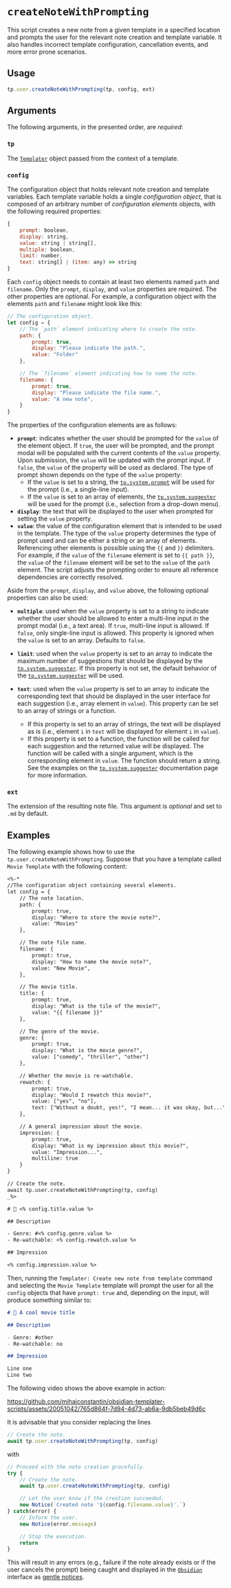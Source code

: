 # `createNoteWithPrompting`

This script creates a new note from a given template in a specified location and
prompts the user for the relevant note creation and template variable. It also
handles incorrect template configuration, cancellation events, and more error
prone scenarios.

## Usage

```js
tp.user.createNoteWithPrompting(tp, config, ext)
```

## Arguments

The following arguments, in the presented order, are *required*:

### `tp`

The [`Templater`] object passed from the context of a template.

### `config`

The configuration object that holds relevant note creation and template
variables. Each template variable holds a single *configuration object*, that is
composed of an arbitrary number of *configuration elements* objects, with the
following required properties:

```js
{
    prompt: boolean,
    display: string,
    value: string | string[],
    multiple: boolean,
    limit: number,
    text: string[] | (item: any) => string
}
```

Each `config` object needs to contain at least two elements named `path` and
`filename`. Only the `prompt`, `display`, and `value` properties are required.
The other properties are optional. For example, a configuration object with the
elements `path` and `filename` might look like this:

```js
// The configuration object.
let config = {
    // The `path` element indicating where to create the note.
    path: {
        prompt: true,
        display: "Please indicate the path.",
        value: "Folder"
    },

    // The `filename` element indicating how to name the note.
    filename: {
        prompt: true,
        display: "Please indicate the file name.",
        value: "A new note",
    }
}
```

The properties of the configuration elements are as follows:

- **`prompt`**: indicates whether the user should be prompted for the `value` of
  the element object. If `true`, the user will be prompted, and the prompt modal
  will be populated with the current contents of the `value` property. Upon
  submission, the `value` will be updated with the prompt input. If `false`, the
  `value` of the property will be used as declared. The type of prompt shown
  depends on the type of the `value` property:
  - If the `value` is set to a string, the [`tp.system.prompt`] will be used for
    the prompt (i.e., a single-line input).
  - If the `value` is set to an array of elements, the [`tp.system.suggester`]
    will be used for the prompt (i.e., selection from a drop-down menu).
- **`display`**: the text that will be displayed to the user when prompted for
  setting the `value` property.
- **`value`**: the value of the configuration element that is intended to be
  used in the template. The type of the `value` property determines the type of
  prompt used and can be either a string or an array of elements. Referencing
  other elements is possible using the `{{` and `}}` delimiters. For example, if
  the `value` of the `filename` element is set to `{{ path }}`, the `value` of
  the `filename` element will be set to the `value` of the `path` element. The
  script adjusts the prompting order to ensure all reference dependencies are
  correctly resolved.

Aside from the `prompt`, `display`, and `value` above, the following optional
properties can also be used:

- **`multiple`**: used when the `value` property is set to a string to indicate
  whether the user should be allowed to enter a multi-line input in the prompt
  modal (i.e., a text area). If `true`, multi-line input is allowed. If `false`,
  only single-line input is allowed. This property is ignored when the `value`
  is set to an array. Defaults to `false`.
- **`limit`**: used when the `value` property is set to an array to indicate the
  maximum number of suggestions that should be displayed by the
  [`tp.system.suggester`]. If this property is not set, the default behavior of
  the [`tp.system.suggester`] will be used.

- **`text`**: used when the `value` property is set to an array to indicate the
  corresponding text that should be displayed in the user interface for each
  suggestion (i.e., array element in `value`). This property can be set to an
  array of strings or a function.
    - If this property is set to an array of strings, the text will be displayed
      as is (i.e., element `i` in `text` will be displayed for element `i` in
      `value`).
    - If this property is set to a function, the function will be called for
      each suggestion and the returned value will be displayed. The function
      will be called with a single argument, which is the corresponding element
      in `value`. The function should return a string. See the examples on the
      [`tp.system.suggester`] documentation page for more information.

### `ext`

The extension of the resulting note file. This argument is *optional* and set to
`.md` by default.

## Examples

The following example shows how to use the `tp.user.createNoteWithPrompting`.
Suppose that you have a template called `Movie Template` with the following
content:

```txt
<%-*
//The configuration object containing several elements.
let config = {
    // The note location.
    path: {
        prompt: true,
        display: "Where to store the movie note?",
        value: "Movies"
    },

    // The note file name.
    filename: {
        prompt: true,
        display: "How to name the movie note?",
        value: "New Movie",
    },

    // The movie title.
    title: {
        prompt: true,
        display: "What is the tile of the movie?",
        value: "{{ filename }}"
    },

    // The genre of the movie.
    genre: {
        prompt: true,
        display: "What is the movie genre?",
        value: ["comedy", "thriller", "other"]
    },

    // Whether the movie is re-watchable.
    rewatch: {
        prompt: true,
        display: "Would I rewatch this movie?",
        value: ["yes", "no"],
        text: ["Without a doubt, yes!", "I mean... it was okay, but..."]
    },

    // A general impression about the movie.
    impression: {
        prompt: true,
        display: "What is my impression about this movie?",
        value: "Impression...",
        multiline: true
    }
}

// Create the note.
await tp.user.createNoteWithPrompting(tp, config)
_%>

# 🎥 <% config.title.value %>

## Description

- Genre: #<% config.genre.value %>
- Re-watchable: <% config.rewatch.value %>

## Impression

<% config.impression.value %>

```

Then, running the `Templater: Create new note from template` command and
selecting the `Movie Template` template will prompt the user for all the
`config` objects that have `prompt: true` and, depending on the input, will
produce something similar to:

```md
# 🎥 A cool movie title

## Description

- Genre: #other
- Re-watchable: no

## Impression

Line one
Line two

```

The following video shows the above example in action:

https://github.com/mihaiconstantin/obsidian-templater-scripts/assets/20051042/765d864f-7d94-4d73-ab6a-9db5beb49d6c

It is advisable that you consider replacing the lines

```js
// Create the note.
await tp.user.createNoteWithPrompting(tp, config)
```

with

```js
// Proceed with the note creation gracefully.
try {
    // Create the note.
    await tp.user.createNoteWithPrompting(tp, config)

    // Let the user know if the creation succeeded.
    new Notice(`Created note '${config.filename.value}'.`)
} catch(error) {
    // Inform the user.
    new Notice(error.message)

    // Stop the execution.
    return
}
```

This will result in any errors (e.g., failure if the note already exists or if
the user cancels the prompt) being caught and displayed in the [`Obsidian`]
interface as [gentle notices][notice].

[`Templater`]: https://silentvoid13.github.io/Templater/introduction.html
[`Obsidian`]: https://obsidian.md/
[`tp.system.prompt`]: https://silentvoid13.github.io/Templater/internal-functions/internal-modules/system-module.html
[`tp.system.suggester`]: https://silentvoid13.github.io/Templater/internal-functions/internal-modules/system-module.html
[notice]: https://github.com/obsidianmd/obsidian-api/blob/master/obsidian.d.ts#L2547
